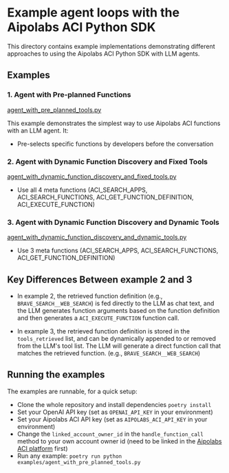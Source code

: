 # Example agent loops with the Aipolabs ACI Python SDK

This directory contains example implementations demonstrating different approaches to using the Aipolabs ACI Python SDK with LLM agents.

## Examples

### 1. Agent with Pre-planned Functions

[agent_with_pre_planned_tools.py](./agent_with_pre_planned_tools.py)

This example demonstrates the simplest way to use Aipolabs ACI functions with an LLM agent. It:
- Pre-selects specific functions by developers before the conversation


### 2. Agent with Dynamic Function Discovery and Fixed Tools

[agent_with_dynamic_function_discovery_and_fixed_tools.py](./agent_with_dynamic_function_discovery_and_fixed_tools.py)

- Use all 4 meta functions (ACI_SEARCH_APPS, ACI_SEARCH_FUNCTIONS, ACI_GET_FUNCTION_DEFINITION, ACI_EXECUTE_FUNCTION)


### 3. Agent with Dynamic Function Discovery and Dynamic Tools

[agent_with_dynamic_function_discovery_and_dynamic_tools.py](./agent_with_dynamic_function_discovery_and_dynamic_tools.py)

- Use 3 meta functions (ACI_SEARCH_APPS, ACI_SEARCH_FUNCTIONS, ACI_GET_FUNCTION_DEFINITION)



## Key Differences Between example 2 and 3

- In example 2, the retrieved function definition (e.g., `BRAVE_SEARCH__WEB_SEARCH`) is fed directly to the LLM as chat text, and the LLM generates function arguments based on the function definition and then generates a `ACI_EXECUTE_FUNCTION` function call.

- In example 3, the retrieved function definition is stored in the `tools_retrieved` list, and can be dynamically appended to or removed from the LLM's tool list. The LLM will generate a direct function call that matches the retrieved function. (e.g., `BRAVE_SEARCH__WEB_SEARCH`)


## Running the examples
The examples are runnable, for a quick setup:
- Clone the whole repository and install dependencies `poetry install`
- Set your OpenAI API key (set as `OPENAI_API_KEY` in your environment)
- Set your Aipolabs ACI API key (set as `AIPOLABS_ACI_API_KEY` in your environment)
- Change the `linked_account_owner_id` in the `handle_function_call` method to your own account owner id (need to be linked in the [Aipolabs ACI platform](https://platform.aci.dev) first)
- Run any example: `poetry run python examples/agent_with_pre_planned_tools.py`